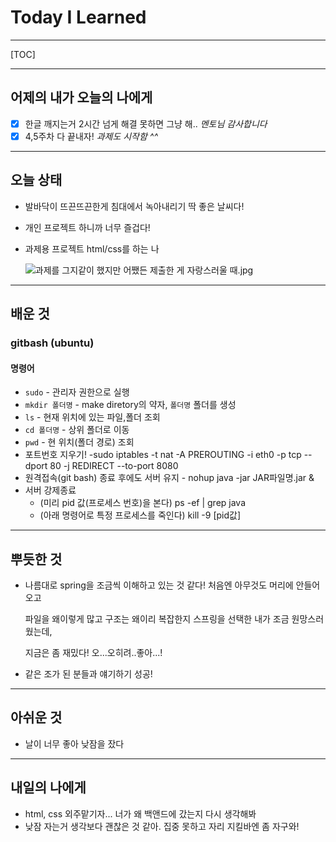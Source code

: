 <h1>Today I Learned</h1>

----------

[TOC]

-------------------------

## 어제의 내가 오늘의 나에게

- [x] 한글 깨지는거 2시간 넘게 해결 못하면 그냥 해.. *멘토님 감사합니다*
- [x] 4,5주차 다 끝내자! *과제도 시작함 ^^*

---------------------------------

## 오늘 상태

  - 발바닥이 뜨끈뜨끈한게 침대에서 녹아내리기 딱 좋은 날씨다! 

  - 개인 프로젝트 하니까 너무 즐겁다! 

  - 과제용 프로젝트 html/css를 하는 나

    ![과제를 그지같이 했지만 어쨌든 제출한 게 자랑스러울 때.jpg](https://img1.daumcdn.net/thumb/R800x0/?scode=mtistory2&fname=https%3A%2F%2Ft1.daumcdn.net%2Fcfile%2Ftistory%2F99619C485A7DB9D810)

--------------------------------

## 배운 것

### gitbash (ubuntu) ###

#### 명령어

- ` sudo ` - 관리자 권한으로 실행
- ` mkdir 폴더명 ` - make diretory의 약자, ` 폴더명 ` 폴더를 생성
- ` ls ` - 현재 위치에 있는 파일,폴더 조회
- ` cd 폴더명 ` - 상위 폴더로 이동
- ` pwd ` - 현 위치(폴더 경로) 조회
- 포트번호 지우기! -sudo iptables -t nat -A PREROUTING -i eth0 -p tcp --dport 80 -j REDIRECT --to-port 8080
- 원격접속(git bash) 종료 후에도 서버 유지 - nohup java -jar JAR파일명.jar &
- 서버 강제종료 
  - \(미리 pid 값(프로세스 번호)을 본다) ps -ef | grep java
  - (아래 명령어로 특정 프로세스를 죽인다) kill -9 [pid값]

--------------------

## 뿌듯한 것 ##

  - 나름대로 spring을 조금씩 이해하고 있는 것 같다! 처음엔 아무것도 머리에 안들어오고

    파일을 왜이렇게 많고 구조는 왜이리 복잡한지 스프링을 선택한 내가 조금 원망스러웠는데,

    지금은 좀 재밌다! 오...오히려..좋아...!

- 같은 조가 된 분들과 얘기하기 성공! 

-------------------------------------

## 아쉬운 것 ##

  - 날이 너무 좋아 낮잠을 잤다

-----------------------------------------

## 내일의 나에게 ##

  - html, css 외주맡기자... 너가 왜 백앤드에 갔는지 다시 생각해봐
  - 낮잠 자는거 생각보다 괜찮은 것 같아. 집중 못하고 자리 지킬바엔 좀 자구와!

